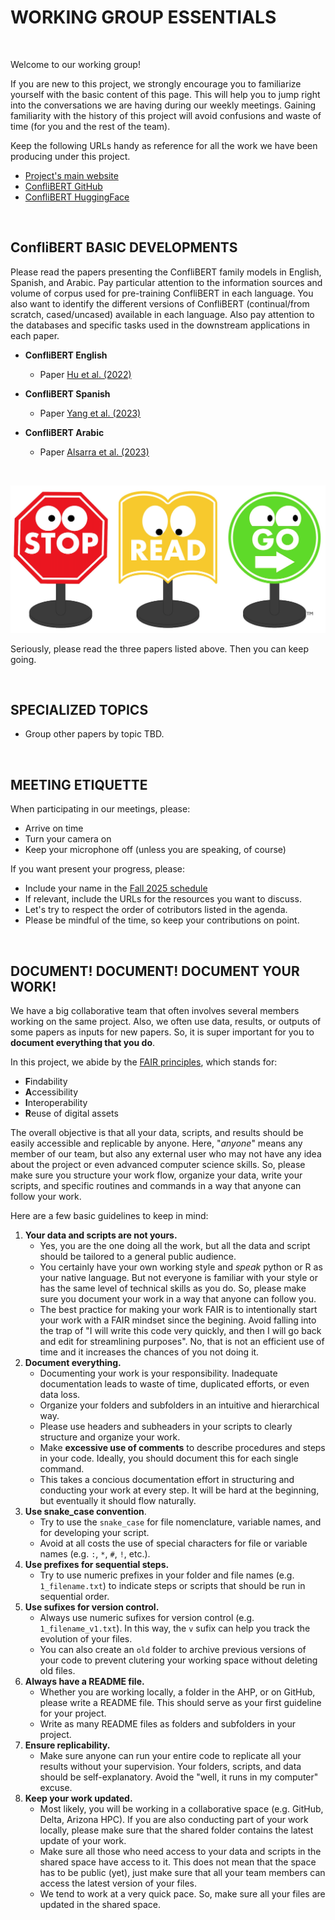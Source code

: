 # WORKING GROUP ESSENTIALS

<br />
 
Welcome to our working group! 

If you are new to this project, we strongly encourage you to familiarize yourself with the basic content of this page. This will help you to jump right into the conversations we are having during our weekly meetings. Gaining familiarity with the history of this project will avoid confusions and waste of time (for you and the rest of the team).

Keep the following URLs handy as reference for all the work we have been producing under this project.

   * [Project's main website](https://eventdata.utdallas.edu/)
   * [ConfliBERT GitHub](https://github.com/eventdata/ConfliBERT)
   * [ConfliBERT HuggingFace](https://huggingface.co/eventdata-utd)

<br />

## ConfliBERT BASIC DEVELOPMENTS

Please read the papers presenting the ConfliBERT family models in English, Spanish, and Arabic. 
Pay particular attention to the information sources and volume of corpus used for pre-training ConfliBERT in each language. You also want to identify the different versions of ConfliBERT (continual/from scratch, cased/uncased) available in each language. Also pay attention to the databases and specific tasks used in the downstream applications in each paper. 

* **ConfliBERT English**
   * Paper [Hu et al. (2022)](https://aclanthology.org/2022.naacl-main.400/)


* **ConfliBERT Spanish**
   * Paper [Yang et al. (2023)](https://ieeexplore.ieee.org/document/10409883)

* **ConfliBERT Arabic**
   * Paper [Alsarra et al. (2023)](https://aclanthology.org/2023.ranlp-1.11/)

<br />

![alt text](https://github.com/eventdata/meetings/blob/main/Figures/stop.png "Title")

Seriously, please read the three papers listed above. Then you can keep going. 

<br />



## SPECIALIZED TOPICS

* Group other papers by topic TBD.



<br />

## MEETING ETIQUETTE

When participating in our meetings, please:
* Arrive on time
* Turn your camera on
* Keep your microphone off (unless you are speaking, of course)

If you want present your progress, please:
* Include your name in the [Fall 2025 schedule](2025_Fall.md)
* If relevant, include the URLs for the resources you want to discuss.
* Let's try to respect the order of cotributors listed in the agenda.
* Please be mindful of the time, so keep your contributions on point.

<br />

## DOCUMENT! DOCUMENT! DOCUMENT YOUR WORK!

We have a big collaborative team that often involves several members working on the same project. 
Also, we often use data, results, or outputs of some papers as inputs for new papers. 
So, it is super important for you to **document everything that you do**.

In this project, we abide by the [FAIR principles](https://www.go-fair.org/fair-principles/), which stands for:
* **F**indability
* **A**ccessibility
* **I**nteroperability
* **R**euse of digital assets

The overall objective is that all your data, scripts, and results should be easily accessible and replicable by anyone. 
Here, "*anyone*" means any member of our team, but also any external user who may not have any idea about the project or even advanced computer science skills. 
So, please make sure you structure your work flow, organize your data, write your scripts, and specific routines and commands in a way that anyone can follow your work.

Here are a few basic guidelines to keep in mind:

1. **Your data and scripts are not yours.**
   * Yes, you are the one doing all the work, but all the data and script should be tailored to a general public audience.
   * You certainly have your own working style and *speak* python or R as your native language. But not everyone is familiar with your style or has the same level of technical skills as you do. So, please make sure you document your work in a way that anyone can follow you.
   * The best practice for making your work FAIR is to intentionally start your work with a FAIR mindset since the begining. Avoid falling into the trap of "I will write this code very quickly, and then I will go back and edit for streamlining purposes". No, that is not an efficient use of time and it increases the chances of you not doing it.
2. **Document everything.**  
   * Documenting your work is your responsibility. Inadequate documentation leads to waste of time, duplicated efforts, or even data loss.
   * Organize your folders and subfolders in an intuitive and hierarchical way.
   * Please use headers and subheaders in your scripts to clearly structure and organize your work.
   * Make **excessive use of comments** to describe procedures and steps in your code. Ideally, you should document this for each single command.
   * This takes a concious documentation effort in structuring and conducting your work at every step. It will be hard at the beginning, but eventually it should flow naturally.
3. **Use snake_case convention**.
   * Try to use the `snake_case` for file nomenclature, variable names, and for developing your script.
   * Avoid at all costs the use of special characters for file or variable names (e.g. `:`, `*`, `#`, `!`, etc.).
4. **Use prefixes for sequential steps.** 
   * Try to use numeric prefixes in your folder and file names (e.g. `1_filename.txt`) to indicate steps or scripts that should be run in sequential order.
5. **Use sufixes for version control.** 
   * Always use numeric sufixes for version control (e.g. `1_filename_v1.txt`). In this way, the `v` sufix can help you track the evolution of your files.
   * You can also create an `old` folder to archive previous versions of your code to prevent clutering your working space without deleting old files.
6. **Always have a README file.**
   * Whether you are working locally, a folder in the AHP, or on GitHub, please write a README file. This should serve as your first guideline for your project.
   * Write as many README files as folders and subfolders in your project. 
7. **Ensure replicability.**
   * Make sure anyone can run your entire code to replicate all your results without your supervision. Your folders, scripts, and data should be self-explanatory. Avoid the "well, it runs in my computer" excuse.  
8. **Keep your work updated.**
   * Most likely, you will be working in a collaborative space (e.g. GitHub, Delta, Arizona HPC). If you are also conducting part of your work locally, please make sure that the shared folder contains the latest update of your work.
   * Make sure all those who need access to your data and scripts in the shared space have access to it. This does not mean that the space has to be public (yet), just make sure that all your team members can access the latest version of your files.
   * We tend to work at a very quick pace. So, make sure all your files are updated in the shared space.



